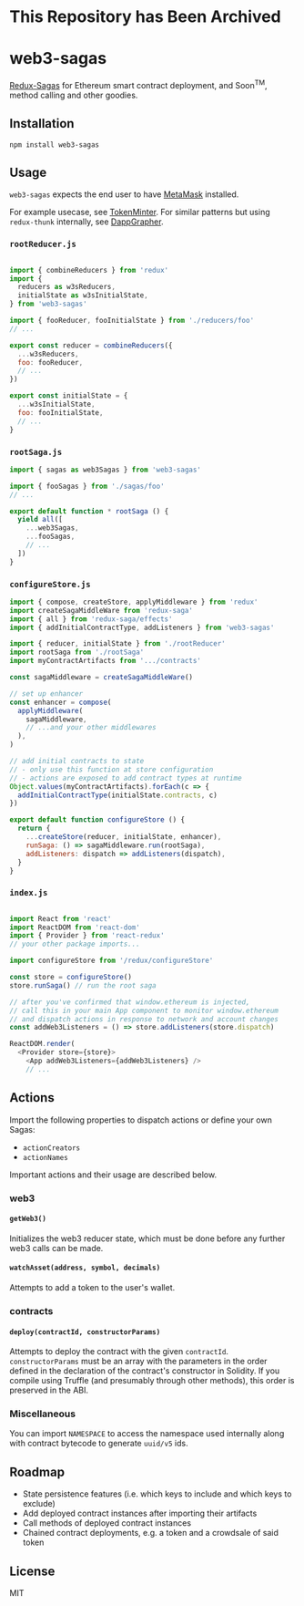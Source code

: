 # This Repository has Been Archived

# web3-sagas
[Redux-Sagas](https://github.com/redux-saga/redux-saga) for Ethereum smart
contract deployment, and Soon<sup>TM</sup>, method calling and other goodies.

## Installation
`npm install web3-sagas`

## Usage

`web3-sagas` expects the end user to have [MetaMask](https://metamask.io) installed.

For example usecase, see [TokenMinter](https://github.com/rekmarks/tokenminter).
For similar patterns but using `redux-thunk` internally, see [DappGrapher](https://github.com/rekmarks/dapp-grapher).

### `rootReducer.js`
```js

import { combineReducers } from 'redux'
import {
  reducers as w3sReducers,
  initialState as w3sInitialState,
} from 'web3-sagas'

import { fooReducer, fooInitialState } from './reducers/foo'
// ...

export const reducer = combineReducers({
  ...w3sReducers,
  foo: fooReducer,
  // ...
})

export const initialState = {
  ...w3sInitialState,
  foo: fooInitialState,
  // ...
}
```

### `rootSaga.js`
```js
import { sagas as web3Sagas } from 'web3-sagas'

import { fooSagas } from './sagas/foo'
// ...

export default function * rootSaga () {
  yield all([
    ...web3Sagas,
    ...fooSagas,
    // ...
  ])
}
```

### `configureStore.js`
```js
import { compose, createStore, applyMiddleware } from 'redux'
import createSagaMiddleWare from 'redux-saga'
import { all } from 'redux-saga/effects'
import { addInitialContractType, addListeners } from 'web3-sagas'

import { reducer, initialState } from './rootReducer'
import rootSaga from './rootSaga'
import myContractArtifacts from '.../contracts'

const sagaMiddleware = createSagaMiddleWare()

// set up enhancer
const enhancer = compose(
  applyMiddleware(
    sagaMiddleware,
    // ...and your other middlewares
  ),
)

// add initial contracts to state
// - only use this function at store configuration
// - actions are exposed to add contract types at runtime
Object.values(myContractArtifacts).forEach(c => {
  addInitialContractType(initialState.contracts, c)
})

export default function configureStore () {
  return {
    ...createStore(reducer, initialState, enhancer),
    runSaga: () => sagaMiddleware.run(rootSaga),
    addListeners: dispatch => addListeners(dispatch),
  }
}
```

### `index.js`
```js

import React from 'react'
import ReactDOM from 'react-dom'
import { Provider } from 'react-redux'
// your other package imports...

import configureStore from '/redux/configureStore'

const store = configureStore()
store.runSaga() // run the root saga

// after you've confirmed that window.ethereum is injected,
// call this in your main App component to monitor window.ethereum
// and dispatch actions in response to network and account changes
const addWeb3Listeners = () => store.addListeners(store.dispatch)

ReactDOM.render(
  <Provider store={store}>
    <App addWeb3Listeners={addWeb3Listeners} />
    // ...
```
## Actions

Import the following properties to dispatch actions or define your own Sagas:
- `actionCreators`
- `actionNames`

Important actions and their usage are described below.

### web3
#### `getWeb3()`
Initializes the web3 reducer state, which must be done before any further web3
calls can be made.

#### `watchAsset(address, symbol, decimals)`
Attempts to add a token to the user's wallet.

### contracts
#### `deploy(contractId, constructorParams)`
Attempts to deploy the contract with the given `contractId`. `constructorParams`
must be an array with the parameters in the order defined in the declaration
of the contract's constructor in Solidity. If you compile using Truffle (and
presumably through other methods), this order is preserved in the ABI.

### Miscellaneous

You can import `NAMESPACE` to access the namespace used internally along with contract
bytecode to generate `uuid/v5` ids.

## Roadmap
- State persistence features (i.e. which keys to include and which keys to
exclude)
- Add deployed contract instances after importing their artifacts
- Call methods of deployed contract instances
- Chained contract deployments, e.g. a token and a crowdsale of said token

## License
MIT
